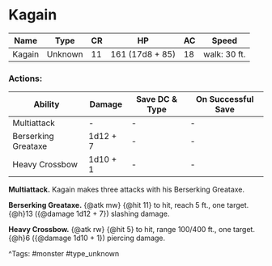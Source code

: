 # Kagain

| Name | Type | CR | HP | AC | Speed |
|------|------|----|----|----|-------|
| Kagain | Unknown | 11 | 161 (17d8 + 85) | 18 | walk: 30 ft. |

### Actions:

| Ability | Damage | Save DC & Type | On Successful Save |
|---------|--------|----------------|--------------------|
| Multiattack | - | - | - |
| Berserking Greataxe | 1d12 + 7 | - | - |
| Heavy Crossbow | 1d10 + 1 | - | - |


**Multiattack.** Kagain makes three attacks with his Berserking Greataxe.

**Berserking Greataxe.** {@atk mw} {@hit 11} to hit, reach 5 ft., one target. {@h}13 ({@damage 1d12 + 7}) slashing damage.

**Heavy Crossbow.** {@atk rw} {@hit 5} to hit, range 100/400 ft., one target. {@h}6 ({@damage 1d10 + 1}) piercing damage.

^Tags: #monster #type_unknown